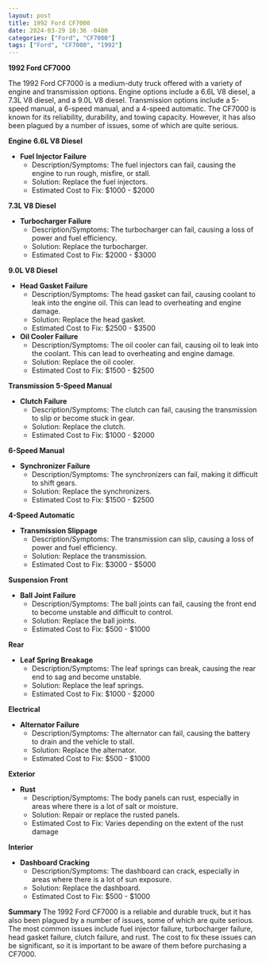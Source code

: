 ```yaml
---
layout: post
title: 1992 Ford CF7000
date: 2024-03-29 10:36 -0400
categories: ["Ford", "CF7000"]
tags: ["Ford", "CF7000", "1992"]
---
```

**1992 Ford CF7000**

The 1992 Ford CF7000 is a medium-duty truck offered with a variety of engine and transmission options. Engine options include a 6.6L V8 diesel, a 7.3L V8 diesel, and a 9.0L V8 diesel. Transmission options include a 5-speed manual, a 6-speed manual, and a 4-speed automatic. The CF7000 is known for its reliability, durability, and towing capacity. However, it has also been plagued by a number of issues, some of which are quite serious.

**Engine**
**6.6L V8 Diesel**
- **Fuel Injector Failure**
  - Description/Symptoms: The fuel injectors can fail, causing the engine to run rough, misfire, or stall.
  - Solution: Replace the fuel injectors.
  - Estimated Cost to Fix: $1000 - $2000

**7.3L V8 Diesel**
- **Turbocharger Failure**
  - Description/Symptoms: The turbocharger can fail, causing a loss of power and fuel efficiency.
  - Solution: Replace the turbocharger.
  - Estimated Cost to Fix: $2000 - $3000

**9.0L V8 Diesel**
- **Head Gasket Failure**
  - Description/Symptoms: The head gasket can fail, causing coolant to leak into the engine oil. This can lead to overheating and engine damage.
  - Solution: Replace the head gasket.
  - Estimated Cost to Fix: $2500 - $3500
- **Oil Cooler Failure**
  - Description/Symptoms: The oil cooler can fail, causing oil to leak into the coolant. This can lead to overheating and engine damage.
  - Solution: Replace the oil cooler.
  - Estimated Cost to Fix: $1500 - $2500

**Transmission**
**5-Speed Manual**
- **Clutch Failure**
  - Description/Symptoms: The clutch can fail, causing the transmission to slip or become stuck in gear.
  - Solution: Replace the clutch.
  - Estimated Cost to Fix: $1000 - $2000

**6-Speed Manual**
- **Synchronizer Failure**
  - Description/Symptoms: The synchronizers can fail, making it difficult to shift gears.
  - Solution: Replace the synchronizers.
  - Estimated Cost to Fix: $1500 - $2500

**4-Speed Automatic**
- **Transmission Slippage**
  - Description/Symptoms: The transmission can slip, causing a loss of power and fuel efficiency.
  - Solution: Replace the transmission.
  - Estimated Cost to Fix: $3000 - $5000

**Suspension**
**Front**
- **Ball Joint Failure**
  - Description/Symptoms: The ball joints can fail, causing the front end to become unstable and difficult to control.
  - Solution: Replace the ball joints.
  - Estimated Cost to Fix: $500 - $1000

**Rear**
- **Leaf Spring Breakage**
  - Description/Symptoms: The leaf springs can break, causing the rear end to sag and become unstable.
  - Solution: Replace the leaf springs.
  - Estimated Cost to Fix: $1000 - $2000

**Electrical**
- **Alternator Failure**
  - Description/Symptoms: The alternator can fail, causing the battery to drain and the vehicle to stall.
  - Solution: Replace the alternator.
  - Estimated Cost to Fix: $500 - $1000

**Exterior**
- **Rust**
  - Description/Symptoms: The body panels can rust, especially in areas where there is a lot of salt or moisture.
  - Solution: Repair or replace the rusted panels.
  - Estimated Cost to Fix: Varies depending on the extent of the rust damage

**Interior**
- **Dashboard Cracking**
  - Description/Symptoms: The dashboard can crack, especially in areas where there is a lot of sun exposure.
  - Solution: Replace the dashboard.
  - Estimated Cost to Fix: $500 - $1000

**Summary**
The 1992 Ford CF7000 is a reliable and durable truck, but it has also been plagued by a number of issues, some of which are quite serious. The most common issues include fuel injector failure, turbocharger failure, head gasket failure, clutch failure, and rust. The cost to fix these issues can be significant, so it is important to be aware of them before purchasing a CF7000.
